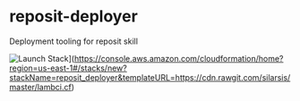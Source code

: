 # reposit-deployer
Deployment tooling for reposit skill

![Launch Stack](https://cdn.rawgit.com/silarsis/reposit-deployer/master/launch-stack.svg)](https://console.aws.amazon.com/cloudformation/home?region=us-east-1#/stacks/new?stackName=reposit_deployer&templateURL=https://cdn.rawgit.com/silarsis/master/lambci.cf)